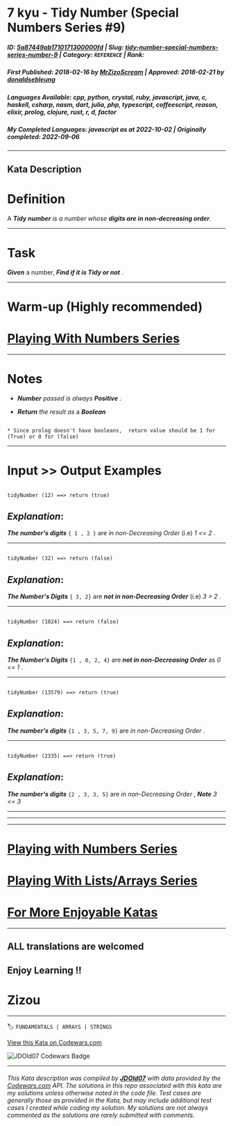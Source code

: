 # 7 kyu - Tidy Number (Special Numbers Series  #9)

##### **ID**: [5a87449ab1710171300000fd](https://www.codewars.com/kata/5a87449ab1710171300000fd) | **Slug**: [tidy-number-special-numbers-series-number-9](https://www.codewars.com/kata/5a87449ab1710171300000fd) | **Category**: `REFERENCE` | **Rank**: <span style="color:white">7 kyu</span>

##### **First Published**: 2018-02-16 ***by*** [MrZizoScream](https://www.codewars.com/users/MrZizoScream) | **Approved**: 2018-02-21 ***by*** [donaldsebleung](https://www.codewars.com/users/donaldsebleung)

##### **Languages Available**: cpp, python, crystal, ruby, javascript, java, c, haskell, csharp, nasm, dart, julia, php, typescript, coffeescript, reason, elixir, prolog, clojure, rust, r, d, factor

##### **My Completed Languages**: javascript ***as at*** 2022-10-02 | **Originally completed**: 2022-09-06

---

## Kata Description


# Definition



A **_Tidy number_**  *is a number whose*  **_digits are in non-decreasing order_**.

___

# Task



**_Given_** a number, **_Find if it is Tidy or not_** . 

____



# Warm-up (Highly recommended)



# [Playing With Numbers Series](https://www.codewars.com/collections/playing-with-numbers)

___



# Notes 





* **_Number_** *passed is always*  **_Positive_** .



* **_Return_** *the result as* a **_Boolean_** 



~~~if:prolog

* Since prolog doesn't have booleans,  return value should be 1 for (True) or 0 for (false)

~~~

___



# Input >> Output Examples



```

tidyNumber (12) ==> return (true)

```



## **_Explanation_**:



**_The number's digits_**    `{ 1 , 2 }`  are *in non-Decreasing Order* (i.e) *1 <= 2* .

____



```

tidyNumber (32) ==> return (false)

```



## **_Explanation_**:



**_The Number's Digits_**  `{ 3, 2}`  are **_not in non-Decreasing Order_** (i.e) *3 > 2* .

___



```

tidyNumber (1024) ==> return (false)

```



## **_Explanation_**:



**_The Number's Digits_**  `{1 , 0, 2, 4}`  are **_not in non-Decreasing Order_**  as  *0 <= 1* .



___



```

tidyNumber (13579) ==> return (true)

```



## **_Explanation_**:



**_The number's digits_**    `{1 , 3, 5, 7, 9}`  are *in non-Decreasing Order* .

____



```

tidyNumber (2335) ==> return (true)

```



## **_Explanation_**:



**_The number's digits_**    `{2 , 3, 3, 5}`  are *in non-Decreasing Order* , **_Note_**   *3 <= 3* 



___

___

___



# [Playing with Numbers Series](https://www.codewars.com/collections/playing-with-numbers)



# [Playing With Lists/Arrays Series](https://www.codewars.com/collections/playing-with-lists-slash-arrays)



# [For More Enjoyable Katas](http://www.codewars.com/users/MrZizoScream/authored)

___



## ALL translations are welcomed



## Enjoy Learning !!

# Zizou



---


🏷 `FUNDAMENTALS | ARRAYS | STRINGS`


[View this Kata on Codewars.com](https://www.codewars.com/kata/5a87449ab1710171300000fd)

![](https://www.codewars.com/users/jdold07/badges/large "JDOld07 Codewars Badge")

---

###### *This Kata description was compiled by [**JDOld07**](https://tpstech.dev) with data provided by the [Codewars.com](https://www.codewars.com) API.  The solutions in this repo associated with this kata are my solutions unless otherwise noted in the code file.  Test cases are generally those as provided in the Kata, but may include additional test cases I created while coding my solution.  My solutions are not always commented as the solutions are rarely submitted with comments.*
